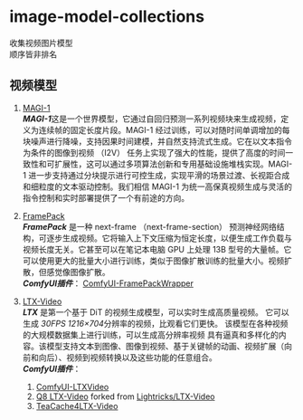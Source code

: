 # image-model-collections  
收集视频图片模型  
顺序皆非排名  

## 视频模型
1. [MAGI-1](https://github.com/SandAI-org/MAGI-1.git)  
***MAGI-1***这是一个世界模型，它通过自回归预测一系列视频块来生成视频，定义为连续帧的固定长度片段。MAGI-1 经过训练，可以对随时间单调增加的每块噪声进行降噪，支持因果时间建模，并自然支持流式生成。它在以文本指令为条件的图像到视频 （I2V） 任务上实现了强大的性能，提供了高度的时间一致性和可扩展性，这可以通过多项算法创新和专用基础设施堆栈实现。MAGI-1 进一步支持通过分块提示进行可控生成，实现平滑的场景过渡、长视距合成和细粒度的文本驱动控制。我们相信 MAGI-1 为统一高保真视频生成与灵活的指令控制和实时部署提供了一个有前途的方向。  

2. [FramePack](https://github.com/lllyasviel/FramePack.git)  
***FramePack*** 是一种 next-frame （next-frame-section） 预测神经网络结构，可逐步生成视频。它将输入上下文压缩为恒定长度，以便生成工作负载与视频长度无关。它甚至可以在笔记本电脑 GPU 上处理 13B 型号的大量帧。它可以使用更大的批量大小进行训练，类似于图像扩散训练的批量大小。视频扩散，但感觉像图像扩散。  
***ComfyUI插件***： [ComfyUI-FramePackWrapper](https://github.com/kijai/ComfyUI-FramePackWrapper.git)
   
3. [LTX-Video](https://github.com/Lightricks/LTX-Video.git)  
***LTX*** 是第一个基于 DiT 的视频生成模型，可以实时生成高质量视频。 它可以生成 *30FPS* *1216×704*分辨率的视频，比观看它们更快。 该模型在各种视频的大规模数据集上进行训练，可以生成高分辨率视频 具有逼真和多样化的内容。该模型支持文本到图像、图像到视频、基于关键帧的动画、视频扩展（向前和向后）、视频到视频转换以及这些功能的任意组合。  
***ComfyUI插件***：  
   1. [ComfyUI-LTXVideo](https://github.com/Lightricks/ComfyUI-LTXVideo.git)  
   2. [Q8 LTX-Video](https://github.com/KONAKONA666/LTX-Video.git) forked from [Lightricks/LTX-Video](https://github.com/Lightricks/LTX-Video)  
   3. [TeaCache4LTX-Video](https://github.com/ali-vilab/TeaCache/tree/main/TeaCache4LTX-Video)  

